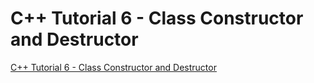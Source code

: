 # C++ Tutorial 6 - Class Constructor and Destructor
[C++ Tutorial 6 - Class Constructor and Destructor](https://aiwithcloud.com/2022/09/19/c_tutorial_6___class_constructor_and_destructor/)